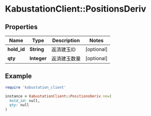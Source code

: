 # KabustationClient::PositionsDeriv

## Properties

| Name | Type | Description | Notes |
| ---- | ---- | ----------- | ----- |
| **hold_id** | **String** | 返済建玉ID | [optional] |
| **qty** | **Integer** | 返済建玉数量 | [optional] |

## Example

```ruby
require 'kabustation_client'

instance = KabustationClient::PositionsDeriv.new(
  hold_id: null,
  qty: null
)
```

